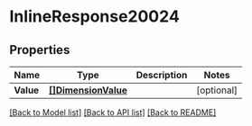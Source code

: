# InlineResponse20024

## Properties

Name | Type | Description | Notes
------------ | ------------- | ------------- | -------------
**Value** | [**[]DimensionValue**](dimensionValue.md) |  | [optional] 

[[Back to Model list]](../README.md#documentation-for-models) [[Back to API list]](../README.md#documentation-for-api-endpoints) [[Back to README]](../README.md)


